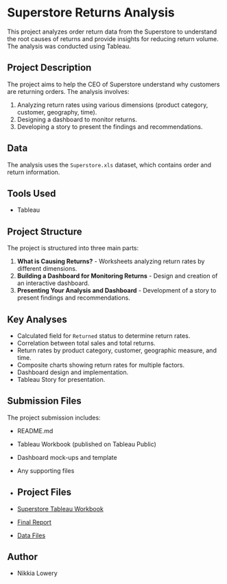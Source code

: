 # Superstore Returns Analysis

This project analyzes order return data from the Superstore to understand the root causes of returns and provide insights for reducing return volume. The analysis was conducted using Tableau.

## Project Description

The project aims to help the CEO of Superstore understand why customers are returning orders. The analysis involves:

1.  Analyzing return rates using various dimensions (product category, customer, geography, time).
2.  Designing a dashboard to monitor returns.
3.  Developing a story to present the findings and recommendations.

## Data

The analysis uses the `Superstore.xls` dataset, which contains order and return information.

## Tools Used

* Tableau

## Project Structure

The project is structured into three main parts:

1.  **What is Causing Returns?** - Worksheets analyzing return rates by different dimensions.
2.  **Building a Dashboard for Monitoring Returns** - Design and creation of an interactive dashboard.
3.  **Presenting Your Analysis and Dashboard** - Development of a story to present findings and recommendations.

## Key Analyses

* Calculated field for `Returned` status to determine return rates.
* Correlation between total sales and total returns.
* Return rates by product category, customer, geographic measure, and time.
* Composite charts showing return rates for multiple factors.
* Dashboard design and implementation.
* Tableau Story for presentation.

## Submission Files

The project submission includes:

* README.md 
* Tableau Workbook (published on Tableau Public)
* Dashboard mock-ups and template
* Any supporting files

* ## Project Files

* [Superstore Tableau Workbook](https://public.tableau.com/views/Sprint5_17291002736550/CompositeStory?:language=en-US&publish=yes&:sid=&:display_count=n&:origin=viz_share_link)
* [Final Report](https://docs.google.com/document/d/1k8m3E7AzL4zhILYfoWfa7iYIsIWgdn-nvgqxBAgIip0/edit?usp=drive_link)
* [Data Files]()

## Author

* Nikkia Lowery

